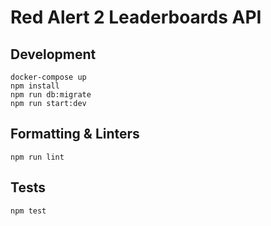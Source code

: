 # Red Alert 2 Leaderboards API

## Development

```shell
docker-compose up
npm install
npm run db:migrate
npm run start:dev
```

## Formatting & Linters

```shell
npm run lint
```

## Tests

```shell
npm test
```